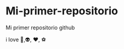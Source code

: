 # Mi-primer-repositorio

Mi primer repositorio github

i love :musical_note:,:alien:, :heart:, :soccer:
